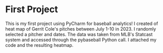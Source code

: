 # First Project

This is my first project using PyCharm for baseball analytics! I created of heat map of Gerrit Cole's pitches between July 1-10 in 2023. I randomly selected a pitcher and dates. The data was taken from MLB's Statcast system and accessed through the pybaseball Python call. I attached my code and the resulting heatmap. 
